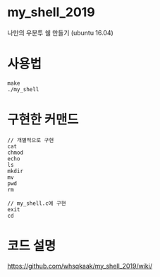 # my_shell_2019
나만의 우분투 쉘 만들기
(ubuntu 16.04)

# 사용법
    make
    ./my_shell

# 구현한 커맨드
    // 개별적으로 구현
    cat
    chmod
    echo
    ls
    mkdir
    mv
    pwd
    rm
    
    // my_shell.c에 구현
    exit
    cd
   
# 코드 설명
<https://github.com/whsqkaak/my_shell_2019/wiki/>
